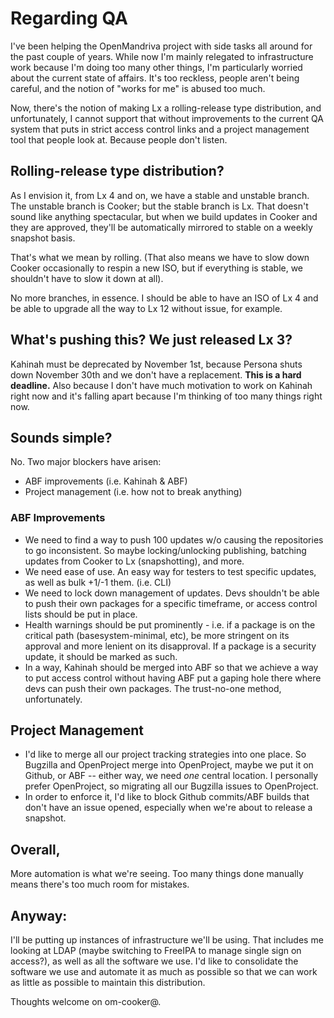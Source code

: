 # Regarding QA

I've been helping the OpenMandriva project with side tasks all around for the past couple of years. While now I'm mainly relegated to infrastructure work because I'm doing too many other things, I'm particularly worried about the current state of affairs. It's too reckless, people aren't being careful, and the notion of "works for me" is abused too much.

Now, there's the notion of making Lx a rolling-release type distribution, and unfortunately, I cannot support that without improvements to the current QA system that puts in strict access control links and a project management tool that people look at. Because people don't listen.

## Rolling-release type distribution?

As I envision it, from Lx 4 and on, we have a stable and unstable branch. The unstable branch is Cooker; but the stable branch is Lx. That doesn't sound like anything spectacular, but when we build updates in Cooker and they are approved, they'll be automatically mirrored to stable on a weekly snapshot basis.

That's what we mean by rolling. (That also means we have to slow down Cooker occasionally to respin a new ISO, but if everything is stable, we shouldn't have to slow it down at all).

No more branches, in essence. I should be able to have an ISO of Lx 4 and be able to upgrade all the way to Lx 12 without issue, for example.

## What's pushing this? We just released Lx 3?

Kahinah must be deprecated by November 1st, because Persona shuts down November 30th and we don't have a replacement. __This is a hard deadline.__ Also because I don't have much motivation to work on Kahinah right now and it's falling apart because I'm thinking of too many things right now.

## Sounds simple?

No. Two major blockers have arisen:

* ABF improvements (i.e. Kahinah & ABF)
* Project management (i.e. how not to break anything)

### ABF Improvements

* We need to find a way to push 100 updates w/o causing the repositories to go inconsistent. So maybe locking/unlocking publishing, batching updates from Cooker to Lx (snapshotting), and more.
* We need ease of use. An easy way for testers to test specific updates, as well as bulk +1/-1 them. (i.e. CLI)
* We need to lock down management of updates. Devs shouldn't be able to push their own packages for a specific timeframe, or access control lists should be put in place.
* Health warnings should be put prominently - i.e. if a package is on the critical path (basesystem-minimal, etc), be more stringent on its approval and more lenient on its disapproval. If a package is a security update, it should be marked as such.
* In a way, Kahinah should be merged into ABF so that we achieve a way to put access control without having ABF put a gaping hole there where devs can push their own packages. The trust-no-one method, unfortunately.

## Project Management

* I'd like to merge all our project tracking strategies into one place. So Bugzilla and OpenProject merge into OpenProject, maybe we put it on Github, or ABF -- either way, we need _one_ central location. I personally prefer OpenProject, so migrating all our Bugzilla issues to OpenProject.
* In order to enforce it, I'd like to block Github commits/ABF builds that don't have an issue opened, especially when we're about to release a snapshot.

## Overall,
More automation is what we're seeing. Too many things done manually means there's too much room for mistakes.

## Anyway:
I'll be putting up instances of infrastructure we'll be using. That includes me looking at LDAP (maybe switching to FreeIPA to manage single sign on access?), as well as all the software we use. I'd like to consolidate the software we use and automate it as much as possible so that we can work as little as possible to maintain this distribution.

Thoughts welcome on om-cooker@.

